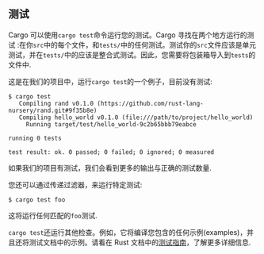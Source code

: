 ## 测试

Cargo 可以使用`cargo test`命令运行您的测试。Cargo 寻找在两个地方运行的测试 :在你`src`中的每个文件，和`tests/`中的任何测试。测试你的`src`文件应该是单元测试，并在`tests/`中的应该是整合式测试。因此，您需要将包装箱导入到`tests`的文件中.

这是在我们的项目中，运行`cargo test`的一个例子，目前没有测试:

```shell
$ cargo test
   Compiling rand v0.1.0 (https://github.com/rust-lang-nursery/rand.git#9f35b8e)
   Compiling hello_world v0.1.0 (file:///path/to/project/hello_world)
     Running target/test/hello_world-9c2b65bbb79eabce

running 0 tests

test result: ok. 0 passed; 0 failed; 0 ignored; 0 measured
```

如果我们的项目有测试，我们会看到更多的输出与正确的测试数量.

您还可以通过传递过滤器，来运行特定测试:

```shell
$ cargo test foo
```

这将运行任何匹配的`foo`测试.

`cargo test`还运行其他检查。例如，它将编译您包含的任何示例(examples)，并且还将测试文档中的示例。请看在 Rust 文档中的[测试指南][testing]，了解更多详细信息.

[testing]: https://doc.rust-lang.org/book/testing.md
